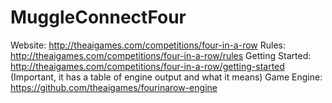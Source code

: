 # MuggleConnectFour
Website:          http://theaigames.com/competitions/four-in-a-row
Rules:            http://theaigames.com/competitions/four-in-a-row/rules
Getting Started:  http://theaigames.com/competitions/four-in-a-row/getting-started
(Important, it has a table of engine output and what it means)
Game Engine:      https://github.com/theaigames/fourinarow-engine
